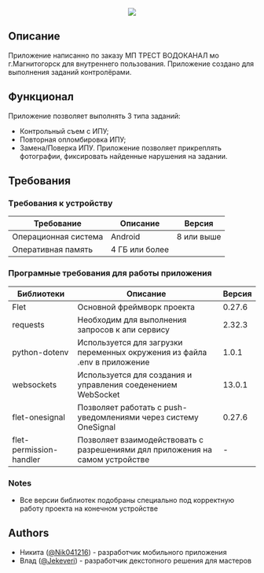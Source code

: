<p align="center">
<img src="https://magvoda.ru/assets/img/logo/logo.png"/>
</p>

## Описание
Приложение написанно по заказу МП ТРЕСТ ВОДОКАНАЛ мо г.Магнитогорск для внутреннего пользования.
Приложение создано для выполнения заданий контролёрами.

## Функционал
Приложение позволяет выполнять 3 типа заданий:
- Контрольный съем с ИПУ;
- Повторная опломбировка ИПУ;
- Замена/Поверка ИПУ.
Приложение позволяет прикреплять фотографии, фиксировать найденные нарушения на задании.

## Требования
### Tребования к устройству

| Требование | Описание | Версия |
| --- | --- | --- |
| Операционная система | Android | 8 или выше |
| Оперативная память | 4 ГБ или более |

### Програмные требования для работы приложения
| Библиотеки | Описание | Версия |
| --- | --- | --- |
| Flet | Основной фреймворк проекта | 0.27.6 |
| requests | Необходим для выполнения запросов к апи сервису | 2.32.3 |
| python-dotenv | Используется для загрузки переменных окружения из файла .env в приложение | 1.0.1 |
| websockets | Используется для создания и управления соеденением WebSocket | 13.0.1 |
| flet-onesignal | Позволяет работать с push-уведомлениями через систему OneSignal | 0.27.6 |
| flet-permission-handler | Позволяет взаимодействовать с разрешениями дял приложения на самом устройстве | - |

### Notes

- Все версии библиотек подобраны специально под корректную работу проекта на конечном устройстве

## Authors

- Никита ([@Nik041216](https://github.com/Nik041216)) - разработчик мобильного приложения
- Влад ([@Jekeveri](https://github.com/Jekeveri)) - разработчик декстопного решения для мастеров 

